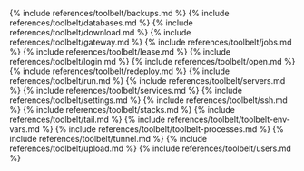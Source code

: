 {% include references/toolbelt/backups.md %}
{% include references/toolbelt/databases.md %}
{% include references/toolbelt/download.md %}
{% include references/toolbelt/gateway.md %}
{% include references/toolbelt/jobs.md %}
{% include references/toolbelt/lease.md %}
{% include references/toolbelt/login.md %}
{% include references/toolbelt/open.md %}
{% include references/toolbelt/redeploy.md %}
{% include references/toolbelt/run.md %}
{% include references/toolbelt/servers.md %}
{% include references/toolbelt/services.md %}
{% include references/toolbelt/settings.md %}
{% include references/toolbelt/ssh.md %}
{% include references/toolbelt/stacks.md %}
{% include references/toolbelt/tail.md %}
{% include references/toolbelt/toolbelt-env-vars.md %}
{% include references/toolbelt/toolbelt-processes.md %}
{% include references/toolbelt/tunnel.md %}
{% include references/toolbelt/upload.md %}
{% include references/toolbelt/users.md %}
